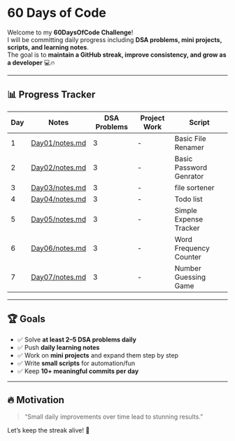 # 60 Days of Code 

Welcome to my **60DaysOfCode Challenge**!  
I will be committing daily progress including **DSA problems, mini projects, scripts, and learning notes**.  
The goal is to **maintain a GitHub streak, improve consistency, and grow as a developer** 💻🔥  

---
  
## 📊 Progress Tracker

| Day | Notes | DSA Problems | Project Work | Script |
|-----|--------|--------------|--------------|--------| 
| 1   | [Day01/notes.md](Day01/Note.md) | 3 | - | Basic File Renamer |
| 2   | [Day02/notes.md](Day02/note.md) | 3 | - | Basic Password Genrator |
| 3   | [Day03/notes.md](Day03/note.md) | 3 | - | file sortener |
| 4   | [Day04/notes.md](Day04/note.md) | 3 | - | Todo list |
| 5   | [Day05/notes.md](Day05/note.md) | 3 | - | Simple Expense Tracker |
| 6   | [Day06/notes.md](Day06/note.md) | 3 | - | Word Frequency Counter | 
| 7   | [Day07/notes.md](Day07/note.md) | 3 | - | Number Guessing Game | 


---

## 🏆 Goals
- ✅ Solve **at least 2–5 DSA problems daily**  
- ✅ Push **daily learning notes**  
- ✅ Work on **mini projects** and expand them step by step  
- ✅ Write **small scripts** for automation/fun  
- ✅ Keep **10+ meaningful commits per day**  

---

## 🔥 Motivation
> “Small daily improvements over time lead to stunning results.”  

Let’s keep the streak alive! 🚀
